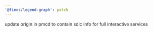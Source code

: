 ```yaml
---
'@finos/legend-graph': patch
---
```


update origin in pmcd to contain sdlc info for full interactive services
